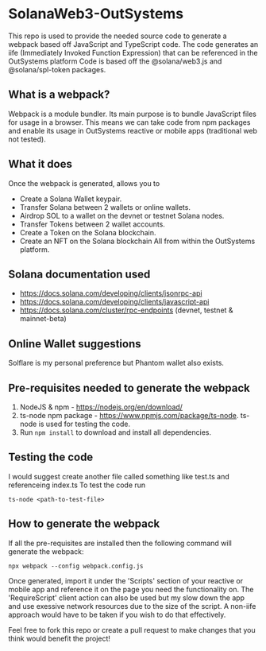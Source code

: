 # SolanaWeb3-OutSystems
This repo is used to provide the needed source code to generate a webpack based off JavaScript and TypeScript code. The code generates an iife (Immediately Invoked Function Expression) that can be referenced in the OutSystems platform Code is based off the @solana/web3.js and @solana/spl-token packages.

## What is a webpack?
Webpack is a module bundler. Its main purpose is to bundle JavaScript files for usage in a browser. This means we can take code from npm packages and enable its usage in OutSystems reactive or mobile apps (traditional web not tested). 

## What it does
Once the webpack is generated, allows you to
 - Create a Solana Wallet keypair.
 - Transfer Solana between 2 wallets or online wallets.
 - Airdrop SOL to a wallet on the devnet or testnet Solana nodes.
 - Transfer Tokens between 2 wallet accounts.
 - Create a Token on the Solana blockchain.
 - Create an NFT on the Solana blockchain
 All from within the OutSystems platform.
 
 ## Solana documentation used
  - https://docs.solana.com/developing/clients/jsonrpc-api
  - https://docs.solana.com/developing/clients/javascript-api
  - https://docs.solana.com/cluster/rpc-endpoints (devnet, testnet & mainnet-beta)
 
## Online Wallet suggestions
Solflare is my personal preference but Phantom wallet also exists.

## Pre-requisites needed to generate the webpack
1. NodeJS & npm - https://nodejs.org/en/download/
2. ts-node npm package - https://www.npmjs.com/package/ts-node. ts-node is used for testing the code.
3. Run ``` npm install ``` to download and install all dependencies. 

## Testing the code
I would suggest create another file called something like test.ts and referenceing index.ts
To test the code run 
```
ts-node <path-to-test-file>
```

## How to generate the webpack
If all the pre-requisites are installed then the following command will generate the webpack:
```
npx webpack --config webpack.config.js
```
Once generated, import it under the 'Scripts' section of your reactive or mobile app and reference it on the page you need the functionality on. The 'RequireScript' client action can also be used but my slow down the app and use exessive network resources due  to the size of the script. A non-iife approach would have to be taken if you wish to do that effectively. 

Feel free to fork this repo or create a pull request to make changes that you think would benefit the project!

